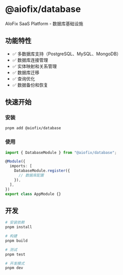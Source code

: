 # @aiofix/database

AIoFix SaaS Platform - 数据库基础设施

## 功能特性

- ✅ 多数据库支持（PostgreSQL、MySQL、MongoDB）
- ✅ 数据库连接管理
- ✅ 实体映射和关系管理
- ✅ 数据库迁移
- ✅ 查询优化
- ✅ 数据备份和恢复

## 快速开始

### 安装

```bash
pnpm add @aiofix/database
```

### 使用

```typescript
import { DatabaseModule } from "@aiofix/database";

@Module({
  imports: [
    DatabaseModule.register({
      // 数据库配置
    }),
  ],
})
export class AppModule {}
```

## 开发

```bash
# 安装依赖
pnpm install

# 构建
pnpm build

# 测试
pnpm test

# 开发模式
pnpm dev
```
